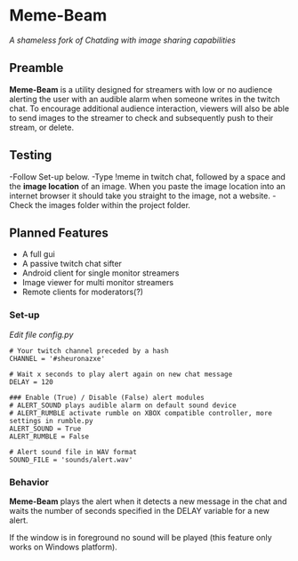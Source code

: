 # Meme-Beam

_A shameless fork of Chatding with image sharing capabilities_

## Preamble

**Meme-Beam** is a utility designed for streamers with low or no audience alerting the user with an audible alarm when someone writes in the twitch chat. To encourage additional audience interaction, viewers will also be able to send images to the streamer to check and subsequently push to their stream, or delete.

## Testing
-Follow Set-up below.
-Type !meme in twitch chat, followed by a space and the **image location** of an image. When you paste the image location into an internet browser it should take you straight to the image, not a website.
-Check the images folder within the project folder.

## Planned Features
- A full gui
- A passive twitch chat sifter
- Android client for single monitor streamers
- Image viewer for multi monitor streamers
- Remote clients for moderators(?)

### Set-up

_Edit file config.py_

```
# Your twitch channel preceded by a hash
CHANNEL = '#sheuronazxe'

# Wait x seconds to play alert again on new chat message
DELAY = 120

### Enable (True) / Disable (False) alert modules
# ALERT_SOUND plays audible alarm on default sound device
# ALERT_RUMBLE activate rumble on XBOX compatible controller, more settings in rumble.py
ALERT_SOUND = True
ALERT_RUMBLE = False

# Alert sound file in WAV format
SOUND_FILE = 'sounds/alert.wav'
```

### Behavior

**Meme-Beam** plays the alert when it detects a new message in the chat and waits the number of seconds specified in the DELAY variable for a new alert.

If the window is in foreground no sound will be played (this feature only works on Windows platform).
